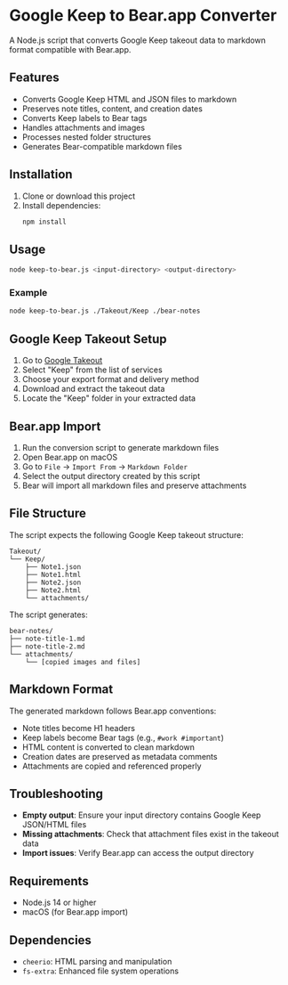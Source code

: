 # Google Keep to Bear.app Converter

A Node.js script that converts Google Keep takeout data to markdown format compatible with Bear.app.

## Features

- Converts Google Keep HTML and JSON files to markdown
- Preserves note titles, content, and creation dates
- Converts Keep labels to Bear tags
- Handles attachments and images
- Processes nested folder structures
- Generates Bear-compatible markdown files

## Installation

1. Clone or download this project
2. Install dependencies:
   ```bash
   npm install
   ```

## Usage

```bash
node keep-to-bear.js <input-directory> <output-directory>
```

### Example

```bash
node keep-to-bear.js ./Takeout/Keep ./bear-notes
```

## Google Keep Takeout Setup

1. Go to [Google Takeout](https://takeout.google.com/)
2. Select "Keep" from the list of services
3. Choose your export format and delivery method
4. Download and extract the takeout data
5. Locate the "Keep" folder in your extracted data

## Bear.app Import

1. Run the conversion script to generate markdown files
2. Open Bear.app on macOS
3. Go to `File` → `Import From` → `Markdown Folder`
4. Select the output directory created by this script
5. Bear will import all markdown files and preserve attachments

## File Structure

The script expects the following Google Keep takeout structure:
```
Takeout/
└── Keep/
    ├── Note1.json
    ├── Note1.html
    ├── Note2.json
    ├── Note2.html
    └── attachments/
```

The script generates:
```
bear-notes/
├── note-title-1.md
├── note-title-2.md
└── attachments/
    └── [copied images and files]
```

## Markdown Format

The generated markdown follows Bear.app conventions:

- Note titles become H1 headers
- Keep labels become Bear tags (e.g., `#work #important`)
- HTML content is converted to clean markdown
- Creation dates are preserved as metadata comments
- Attachments are copied and referenced properly

## Troubleshooting

- **Empty output**: Ensure your input directory contains Google Keep JSON/HTML files
- **Missing attachments**: Check that attachment files exist in the takeout data
- **Import issues**: Verify Bear.app can access the output directory

## Requirements

- Node.js 14 or higher
- macOS (for Bear.app import)

## Dependencies

- `cheerio`: HTML parsing and manipulation
- `fs-extra`: Enhanced file system operations